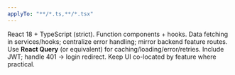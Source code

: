 ```yaml
---
applyTo: "**/*.ts,**/*.tsx"
---
```

React 18 + TypeScript (strict). Function components + hooks.
Data fetching in services/hooks; centralize error handling; mirror backend feature routes.
Use **React Query** (or equivalent) for caching/loading/error/retries.
Include JWT; handle 401 → login redirect. Keep UI co-located by feature where practical.
